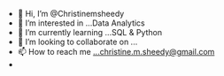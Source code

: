 - 👋 Hi, I’m @Christinemsheedy
- 👀 I’m interested in ...Data Analytics 
- 🌱 I’m currently learning ...SQL & Python
- 💞️ I’m looking to collaborate on ...
- 📫 How to reach me ...christine.m.sheedy@gmail.com
- 

<!---
Christinemsheedy/Christinemsheedy is a ✨ special ✨ repository because its `README.md` (this file) appears on your GitHub profile.
You can click the Preview link to take a look at your changes.
--->
